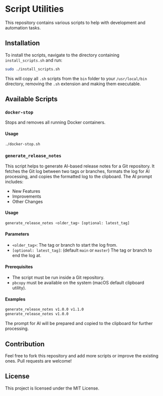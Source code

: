 # Script Utilities

This repository contains various scripts to help with development and automation tasks.

## Installation

To install the scripts, navigate to the directory containing `install_scripts.sh` and run:

```bash
sudo ./install_scripts.sh
```

This will copy all `.sh` scripts from the `bin` folder to your `/usr/local/bin` directory, removing the `.sh` extension and making them executable.


## Available Scripts

### `docker-stop`

Stops and removes all running Docker containers.

#### Usage

```bash
./docker-stop.sh
```

### `generate_release_notes`

This script helps to generate AI-based release notes for a Git repository. It fetches the Git log between two tags or branches, formats the log for AI processing, and copies the formatted log to the clipboard. The AI prompt includes:

- New Features
- Improvements
- Other Changes

#### Usage

```bash
generate_release_notes <older_tag> [optional: latest_tag]
```

#### Parameters

- `<older_tag>`: The tag or branch to start the log from.
- `[optional: latest_tag]`: (default `main` or `master`) The tag or branch to end the log at.

#### Prerequisites

- The script must be run inside a Git repository.
- `pbcopy` must be available on the system (macOS default clipboard utility).

#### Examples

```bash
generate_release_notes v1.0.0 v1.1.0
generate_release_notes v1.0.0
```

The prompt for AI will be prepared and copied to the clipboard for further processing.

## Contribution

Feel free to fork this repository and add more scripts or improve the existing ones. Pull requests are welcome!

## License

This project is licensed under the MIT License.